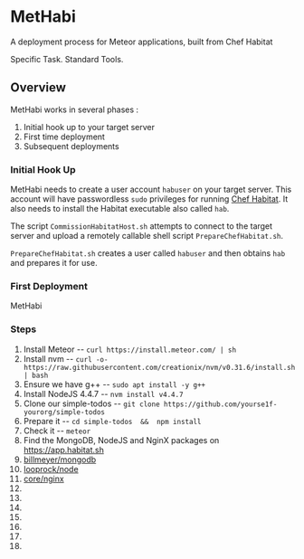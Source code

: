 # MetHabi

A deployment process for Meteor applications, built from Chef Habitat

Specific Task.  Standard Tools.

## Overview

MetHabi works in several phases :

1. Initial hook up to your target server
2. First time deployment
3. Subsequent deployments

### Initial Hook Up

MetHabi needs to create a user account `habuser` on your target server.  This account will have passwordless `sudo` privileges for running [Chef Habitat](https://www.habitat.sh/).  It also needs to install the Habitat executable also called `hab`.

The script `CommissionHabitatHost.sh` attempts to connect to the target server and upload a remotely callable shell script `PrepareChefHabitat.sh`.

`PrepareChefHabitat.sh` creates a user called `habuser` and then obtains `hab` and prepares it for use.


### First Deployment

MetHabi

### Steps

1. Install Meteor -- ```curl https://install.meteor.com/ | sh```
1. Install nvm -- ```curl -o- https://raw.githubusercontent.com/creationix/nvm/v0.31.6/install.sh | bash```
1. Ensure we have g++ -- ```sudo apt install -y g++```
1. Install NodeJS 4.4.7 -- ```nvm install v4.4.7```
1. Clone our simple-todos -- ```git clone https://github.com/yourse1f-yourorg/simple-todos```
1. Prepare it -- ```cd simple-todos  &&  npm install```
1. Check it -- ```meteor```
1. Find the MongoDB, NodeJS and NginX packages on https://app.habitat.sh
  1. [billmeyer/mongodb](https://app.habitat.sh/#/pkgs/billmeyer/mongodb/3.2.6/20160824195527)
  2. [looprock/node](https://app.habitat.sh/#/pkgs/looprock/node/4.4.7/20160710215340)
  3. [core/nginx](https://app.habitat.sh/#/pkgs/core/nginx/1.10.1/20160818203156)
1.
1.
1.
1.
1.
1.
1.

